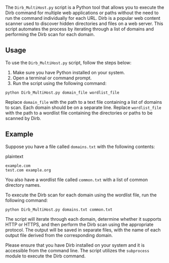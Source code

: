 The `Dirb_MultiHost.py` script is a Python tool that allows you to execute the Dirb command for multiple web applications or paths without the need to run the command individually for each URL. Dirb is a popular web content scanner used to discover hidden directories and files on a web server. This script automates the process by iterating through a list of domains and performing the Dirb scan for each domain.

## Usage

To use the `Dirb_MultiHost.py` script, follow the steps below:

1. Make sure you have Python installed on your system.
2. Open a terminal or command prompt.
3. Run the script using the following command:

```
python Dirb_MultiHost.py domain_file wordlist_file
```

Replace `domain_file` with the path to a text file containing a list of domains to scan. Each domain should be on a separate line. Replace `wordlist_file` with the path to a wordlist file containing the directories or paths to be scanned by Dirb.

## Example

Suppose you have a file called `domains.txt` with the following contents:

plaintext

```
example.com 
test.com example.org
```

You also have a wordlist file called `common.txt` with a list of common directory names.

To execute the Dirb scan for each domain using the wordlist file, run the following command:


```
python Dirb_MultiHost.py domains.txt common.txt
```

The script will iterate through each domain, determine whether it supports HTTP or HTTPS, and then perform the Dirb scan using the appropriate protocol. The output will be saved in separate files, with the name of each output file derived from the corresponding domain.

Please ensure that you have Dirb installed on your system and it is accessible from the command line. The script utilizes the `subprocess` module to execute the Dirb command.
